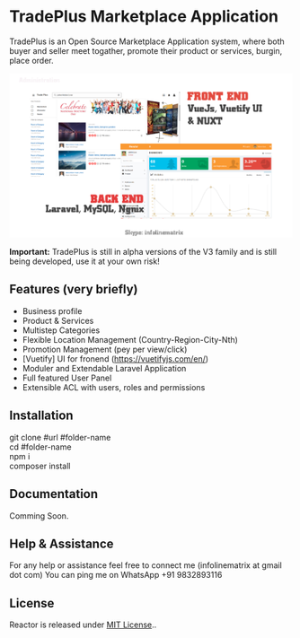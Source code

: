 # TradePlus Marketplace Application
TradePlus is an Open Source Marketplace Application system, where both buyer and seller meet togather, promote their product or services, burgin, place order. 

![Reactor Dashboard](https://github.com/infolinematrix/TradePlus/blob/master/application.png)


 
**Important:** TradePlus is still in alpha versions of the V3 family and is still being developed, use it at your own risk!

## Features (very briefly)
* Business profile
* Product & Services
* Multistep Categories
* Flexible Location Management (Country-Region-City-Nth)
* Promotion Management (pey per view/click)
* [Vuetify] UI for fronend (https://vuetifyjs.com/en/)
* Moduler and Extendable Laravel Application
* Full featured User Panel
* Extensible ACL with users, roles and permissions

## Installation

git clone #url #folder-name\
cd #folder-name\
npm i\
composer install

## Documentation
Comming Soon.

## Help & Assistance
For any help or assistance feel free to connect me (infolinematrix at gmail dot com)
You can ping me on WhatsApp +91 9832893116

## License
Reactor is released under [MIT License](https://github.com/infolinematrix/reactor/blob/master/License.txt)..
